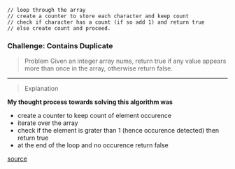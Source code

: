     
    // loop through the array
    // create a counter to store each character and keep count  
    // check if character has a count (if so add 1) and return true
    // else create count and proceed. 



### Challenge: Contains Duplicate

> Problem
Given an integer array nums, return true if any value appears more than once in the array, otherwise return false.
___

> Explanation

**My thought process towards solving this algorithm was**

- create a counter to keep count of element occurence 
- iterate over the array
- check if the element is grater than 1 (hence occurence detected) then return true
- at the end of the loop and no occurence return false


 [source](https://neetcode.io/problems/duplicate-integer)
